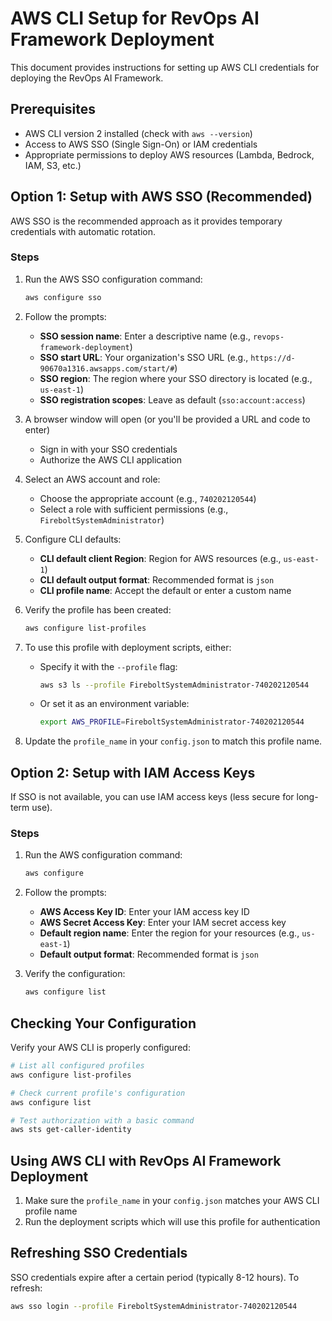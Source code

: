 # AWS CLI Setup for RevOps AI Framework Deployment

This document provides instructions for setting up AWS CLI credentials for deploying the RevOps AI Framework.

## Prerequisites

- AWS CLI version 2 installed (check with `aws --version`)
- Access to AWS SSO (Single Sign-On) or IAM credentials
- Appropriate permissions to deploy AWS resources (Lambda, Bedrock, IAM, S3, etc.)

## Option 1: Setup with AWS SSO (Recommended)

AWS SSO is the recommended approach as it provides temporary credentials with automatic rotation.

### Steps

1. Run the AWS SSO configuration command:
   ```bash
   aws configure sso
   ```

2. Follow the prompts:
   - **SSO session name**: Enter a descriptive name (e.g., `revops-framework-deployment`)
   - **SSO start URL**: Your organization's SSO URL (e.g., `https://d-90670a1316.awsapps.com/start/#`)
   - **SSO region**: The region where your SSO directory is located (e.g., `us-east-1`)
   - **SSO registration scopes**: Leave as default (`sso:account:access`)

3. A browser window will open (or you'll be provided a URL and code to enter)
   - Sign in with your SSO credentials
   - Authorize the AWS CLI application

4. Select an AWS account and role:
   - Choose the appropriate account (e.g., `740202120544`)
   - Select a role with sufficient permissions (e.g., `FireboltSystemAdministrator`)

5. Configure CLI defaults:
   - **CLI default client Region**: Region for AWS resources (e.g., `us-east-1`)
   - **CLI default output format**: Recommended format is `json`
   - **CLI profile name**: Accept the default or enter a custom name

6. Verify the profile has been created:
   ```bash
   aws configure list-profiles
   ```

7. To use this profile with deployment scripts, either:
   - Specify it with the `--profile` flag:
     ```bash
     aws s3 ls --profile FireboltSystemAdministrator-740202120544
     ```
   - Or set it as an environment variable:
     ```bash
     export AWS_PROFILE=FireboltSystemAdministrator-740202120544
     ```

8. Update the `profile_name` in your `config.json` to match this profile name.

## Option 2: Setup with IAM Access Keys

If SSO is not available, you can use IAM access keys (less secure for long-term use).

### Steps

1. Run the AWS configuration command:
   ```bash
   aws configure
   ```

2. Follow the prompts:
   - **AWS Access Key ID**: Enter your IAM access key ID
   - **AWS Secret Access Key**: Enter your IAM secret access key
   - **Default region name**: Enter the region for your resources (e.g., `us-east-1`)
   - **Default output format**: Recommended format is `json`

3. Verify the configuration:
   ```bash
   aws configure list
   ```

## Checking Your Configuration

Verify your AWS CLI is properly configured:

```bash
# List all configured profiles
aws configure list-profiles

# Check current profile's configuration
aws configure list

# Test authorization with a basic command
aws sts get-caller-identity
```

## Using AWS CLI with RevOps AI Framework Deployment

1. Make sure the `profile_name` in your `config.json` matches your AWS CLI profile name
2. Run the deployment scripts which will use this profile for authentication

## Refreshing SSO Credentials

SSO credentials expire after a certain period (typically 8-12 hours). To refresh:

```bash
aws sso login --profile FireboltSystemAdministrator-740202120544
```
